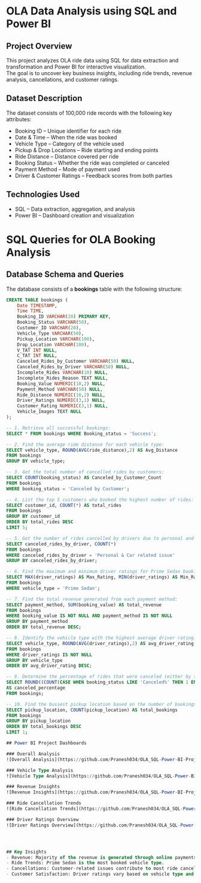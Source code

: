 # OLA Data Analysis using SQL and Power BI

## Project Overview  
This project analyzes OLA ride data using SQL for data extraction and transformation and Power BI for interactive visualization.  
The goal is to uncover key business insights, including ride trends, revenue analysis, cancellations, and customer ratings.  

## Dataset Description  
The dataset consists of 100,000 ride records with the following key attributes:  
- Booking ID – Unique identifier for each ride  
- Date & Time – When the ride was booked  
- Vehicle Type – Category of the vehicle used  
- Pickup & Drop Locations – Ride starting and ending points  
- Ride Distance – Distance covered per ride  
- Booking Status – Whether the ride was completed or canceled  
- Payment Method – Mode of payment used  
- Driver & Customer Ratings – Feedback scores from both parties  

## Technologies Used  
- SQL – Data extraction, aggregation, and analysis  
- Power BI – Dashboard creation and visualization   

# SQL Queries for OLA Booking Analysis  

## Database Schema and Queries  

The database consists of a **bookings** table with the following structure:  

```sql
CREATE TABLE bookings (
    Date TIMESTAMP, 
    Time TIME,
    Booking_ID VARCHAR(20) PRIMARY KEY,
    Booking_Status VARCHAR(50),
    Customer_ID VARCHAR(20),
    Vehicle_Type VARCHAR(50),
    Pickup_Location VARCHAR(100),
    Drop_Location VARCHAR(100),
    V_TAT INT NULL,
    C_TAT INT NULL,
    Canceled_Rides_by_Customer VARCHAR(50) NULL,
    Canceled_Rides_by_Driver VARCHAR(50) NULL,
    Incomplete_Rides VARCHAR(10) NULL,
    Incomplete_Rides_Reason TEXT NULL,
    Booking_Value NUMERIC(10,2) NULL,
    Payment_Method VARCHAR(50) NULL,
    Ride_Distance NUMERIC(10,2) NULL,
    Driver_Ratings NUMERIC(3,1) NULL,
    Customer_Rating NUMERIC(3,1) NULL,
    Vehicle_Images TEXT NULL
);

-- 1. Retrieve all successful bookings:
SELECT * FROM bookings WHERE Booking_status = 'Success';

-- 2. Find the average ride distance for each vehicle type:
SELECT vehicle_type, ROUND(AVG(ride_distance),2) AS Avg_Distance 
FROM bookings 
GROUP BY vehicle_type;

-- 3. Get the total number of cancelled rides by customers:
SELECT COUNT(booking_status) AS Canceled_by_Customer_Count 
FROM bookings 
WHERE booking_status = 'Canceled by Customer';

-- 4. List the top 5 customers who booked the highest number of rides:
SELECT customer_id, COUNT(*) AS total_rides 
FROM bookings 
GROUP BY customer_id 
ORDER BY total_rides DESC 
LIMIT 5;

-- 5. Get the number of rides cancelled by drivers due to personal and car-related issues:
SELECT canceled_rides_by_driver, COUNT(*) 
FROM bookings 
WHERE canceled_rides_by_driver = 'Personal & Car related issue'
GROUP BY canceled_rides_by_driver;

-- 6. Find the maximum and minimum driver ratings for Prime Sedan bookings:
SELECT MAX(driver_ratings) AS Max_Rating, MIN(driver_ratings) AS Min_Rating 
FROM bookings 
WHERE vehicle_type = 'Prime Sedan';

-- 7. Find the total revenue generated from each payment method:
SELECT payment_method, SUM(booking_value) AS total_revenue 
FROM bookings
WHERE booking_value IS NOT NULL AND payment_method IS NOT NULL
GROUP BY payment_method 
ORDER BY total_revenue DESC;

-- 8. Identify the vehicle type with the highest average driver rating:
SELECT vehicle_type, ROUND(AVG(driver_ratings),2) AS avg_driver_rating
FROM bookings
WHERE driver_ratings IS NOT NULL
GROUP BY vehicle_type
ORDER BY avg_driver_rating DESC;

-- 9. Determine the percentage of rides that were canceled (either by the customer or driver):
SELECT ROUND((COUNT(CASE WHEN booking_status LIKE 'Canceled%' THEN 1 END) * 100.0) / COUNT(*), 2) 
AS canceled_percentage 
FROM bookings;

-- 10. Find the busiest pickup location based on the number of bookings:
SELECT pickup_location, COUNT(pickup_location) AS total_bookings 
FROM bookings 
GROUP BY pickup_location 
ORDER BY total_bookings DESC 
LIMIT 1;

## Power BI Project Dashboards

### Overall Analysis
![Overall Analysis](https://github.com/Pranesh034/OLA_SQL-Power-BI-Project/blob/main/Overall.png)

### Vehicle Type Analysis
![Vehicle Type Analysis](https://github.com/Pranesh034/OLA_SQL-Power-BI-Project/blob/main/Vehicle%20Type.png)

### Revenue Insights
![Revenue Insights](https://github.com/Pranesh034/OLA_SQL-Power-BI-Project/blob/main/Revenue.png)

### Ride Cancellation Trends
![Ride Cancellation Trends](https://github.com/Pranesh034/OLA_SQL-Power-BI-Project/blob/main/Cancellation.png)

### Driver Ratings Overview
![Driver Ratings Overview](https://github.com/Pranesh034/OLA_SQL-Power-BI-Project/blob/main/Ratings.png)




## Key Insights  
- Revenue: Majority of the revenue is generated through online payments.  
- Ride Trends: Prime Sedan is the most booked vehicle type.  
- Cancellations: Customer-related issues contribute to most ride cancellations.  
- Customer Satisfaction: Driver ratings vary based on vehicle type and location.  
